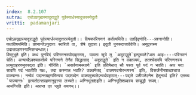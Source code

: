 ```yaml
---
index:  8.2.107
sutra:  एचोऽप्रगृह्यस्यादूराद्धूते पूर्वस्यार्धस्यादुत्तरस्येदुतौ
vritti:  padamanjari
---
```


	एचोऽप्रगृह्यस्यादूराद्धूते पूर्वस्यार्धस्यादुत्तरस्येदुतौ।। विषयपरिगणनं कर्तव्यमिति। एतद्विवृणोदि---प्रश्नान्तेति। यथाविषयमिति। प्रश्नान्तेऽनुदात्तः स्वरितो वा, शेषे तूदात्तः। इदुतौ पुनरुदात्तावेवेति। अनुवृत्तस्य उदात्तग्रहणस्याभिसम्बन्धात्।
	विष्णुभूते इति। कथं पुनरिदं परिगणनस्योदाहरणम्, यावता सूत्रे तु `अदूराद्धूते`इत्युच्यते?अत आह----परिगणनं चेति। अन्यार्थेऽवश्यकर्त्तव्ये परिगणने तेनैव सिद्धत्वाद् `अदूराद्धूते` इति न वक्तव्यम्, ततश्चेदमपि परिगणनस्य प्रत्युदाहरणमुपपद्यत इति। गौरिति। `असर्वनामस्थाने` इति प्रतिषेधात् सौ परतः पूर्व पदं न भवति। अथ यदा सावपि पदं भवतीति पक्षः, तदा कस्मान्न भवति? उक्तमेतद् `वाक्यपदयोरन्त्यस्य` इति, विसर्जनीयशब्दश्चात्र वाक्यान्तः। नन्वेवं पदान्तग्रहणमित्यत्र पदशब्देन वाक्यमुच्यतेऽन्वर्थग्रहणात्---पद्यते प्रतीयतेऽनेन हेतुनार्थ इति? एतच्च `याज्यान्तः` इत्यतोऽन्तग्रहणानुवृत्त्या लभ्यते। अग्निभूता6इति। अग्निभूतिशब्दस्य सम्बुद्धौ रूपम्।
	आमन्त्रिति इति। अप्राप्त एव प्लुते वचनम्।।
